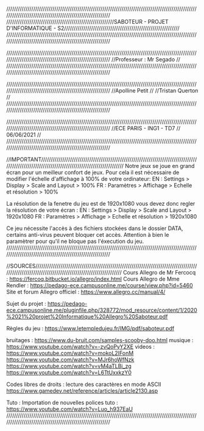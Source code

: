 /////////////////////////////////////////////////////////////////////////////////////////////////////////////////////////////////////////////////////////
////////////////////////////////////////////////////////SABOTEUR - PROJET D'INFORMATIQUE - S2////////////////////////////////////////////////////////////
/////////////////////////////////////////////////////////////////////////////////////////////////////////////////////////////////////////////////////////

/////////////////////////////////////////////////////////////////////////////////////////////////////////////////////////////////////////////////////////
//Professeur : Mr Segado															       //
/////////////////////////////////////////////////////////////////////////////////////////////////////////////////////////////////////////////////////////

/////////////////////////////////////////////////////////////////////////////////////////////////////////////////////////////////////////////////////////
//Apolline Petit																       //
//Tristan Querton																       //
/////////////////////////////////////////////////////////////////////////////////////////////////////////////////////////////////////////////////////////

/////////////////////////////////////////////////////////////////////////////////////////////////////////////////////////////////////////////////////////
//ECE PARIS - ING1 - TD7				//		06/06/2021								       //
/////////////////////////////////////////////////////////////////////////////////////////////////////////////////////////////////////////////////////////

//IMPORTANT//////////////////////////////////////////////////////////////////////////////////////////////////////////////////////////////////////////////
Notre jeux se joue en grand écran pour un meilleur confort de jeux. Pour cela il est nécessaire de modifier l'échelle d'affichage à 100% de votre ordinateur:
EN : Settings > Display > Scale and Layout > 100%
FR : Paramètres > Affichage > Echelle et résolution > 100%

La résolution de la fenetre du jeu est de 1920x1080 vous devez donc regler la résolution de votre écran : 
EN : Settings > Display > Scale and Layout > 1920x1080
FR : Paramètres > Affichage > Echelle et résolution > 1920x1080

Ce jeu nécessite l'accès à des fichiers stockées dans le dossier DATA, certains anti-virus peuvent bloquer cet accès. Attention à bien le paramètrer pour
qu'il ne bloque pas l'éxecution du jeu.
/////////////////////////////////////////////////////////////////////////////////////////////////////////////////////////////////////////////////////////



//SOURCES////////////////////////////////////////////////////////////////////////////////////////////////////////////////////////////////////////////////
Cours Allegro de Mr Fercocq : https://fercoq.bitbucket.io/allegro/index.html
Cours Allegro de Mme Rendler : https://pedago-ece.campusonline.me/course/view.php?id=5460
Site et forum Allegro officiel : https://www.allegro.cc/manual/4/

Sujet du projet : https://pedago-ece.campusonline.me/pluginfile.php/328772/mod_resource/content/1/2020%2021%20projet%20Informatique%20Allegro%20Saboteur.pdf

Règles du jeu : https://www.letempledujeu.fr/IMG/pdf/saboteur.pdf

bruitages : https://www.du-bruit.com/samples-scooby-doo.html
musique : https://www.youtube.com/watch?v=-zvQoPyY2XE
videos :
https://www.youtube.com/watch?v=mokoL2IFonM
https://www.youtube.com/watch?v=MJr6hoWfNzk
https://www.youtube.com/watch?v=vM4aTLBi_zg
https://www.youtube.com/watch?v=L6TtUxxkzY0

Codes libres de droits : 
lecture des caractères en mode ASCII https://www.gamedev.net/reference/articles/article2130.asp


Tuto :
Importation de nouvelles polices tuto : https://www.youtube.com/watch?v=Luo_h937EaU
/////////////////////////////////////////////////////////////////////////////////////////////////////////////////////////////////////////////////////////
